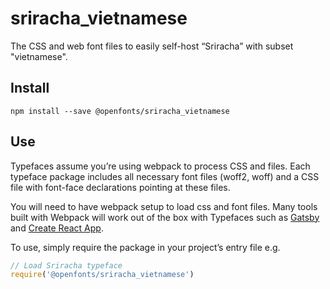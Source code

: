 
# sriracha_vietnamese

The CSS and web font files to easily self-host “Sriracha” with subset "vietnamese".

## Install

`npm install --save @openfonts/sriracha_vietnamese`

## Use

Typefaces assume you’re using webpack to process CSS and files. Each typeface
package includes all necessary font files (woff2, woff) and a CSS file with
font-face declarations pointing at these files.

You will need to have webpack setup to load css and font files. Many tools built
with Webpack will work out of the box with Typefaces such as [Gatsby](https://github.com/gatsbyjs/gatsby)
and [Create React App](https://github.com/facebookincubator/create-react-app).

To use, simply require the package in your project’s entry file e.g.

```javascript
// Load Sriracha typeface
require('@openfonts/sriracha_vietnamese')
```

